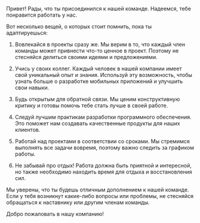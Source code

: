Привет! Рады, что ты присоединился к нашей команде. Надеемся, тебе понравится работать у нас. 

Вот несколько вещей, о которых стоит помнить, пока ты адаптируешься:

1. Вовлекайся в проекты сразу же. Мы верим в то, что каждый член команды может привнести что-то ценное в проект. Поэтому не стесняйся делиться своими идеями и предложениями.

2. Учись у своих коллег. Каждый человек в нашей компании имеет свой уникальный опыт и знания. Используй эту возможность, чтобы узнать больше о разработке мобильных приложений и улучшить свои навыки.

3. Будь открытым для обратной связи. Мы ценим конструктивную критику и готовы помочь тебе стать лучше в своей работе.

4. Следуй лучшим практикам разработки программного обеспечения. Это поможет нам создавать качественные продукты для наших клиентов.

5. Работай над проектами в соответствии со сроками. Мы стремимся выполнять все задачи вовремя, поэтому важно следить за графиком работы.

6. Не забывай про отдых! Работа должна быть приятной и интересной, но также необходимо находить время для отдыха и восстановления сил.

Мы уверены, что ты будешь отличным дополнением к нашей команде. Если у тебя возникнут какие-либо вопросы или проблемы, не стесняйся обращаться к наставнику или другим членам команды. 

Добро пожаловать в нашу компанию!